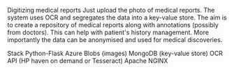 Digitizing medical reports
Just upload the photo of medical reports. The system uses OCR and segregates the data into a key-value store. The aim is to create a repository of medical reports along with annotations (possibly from doctors). This can help with patient's history management. More importantly the data can be anonymised and used for medical discoveries.

Stack
Python-Flask
Azure Blobs (images)
MongoDB (key-value store)
OCR API (HP haven on demand or Tesseract)
Apache NGINX
